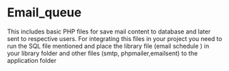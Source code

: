 # Email_queue
This includes basic PHP  files for save mail content to database and later sent to respective users. For integrating this files in your project you need to run the SQL file mentioned and place the library file (email schedule ) in your library folder and other files (smtp, phpmailer,emailsent) to the application folder
